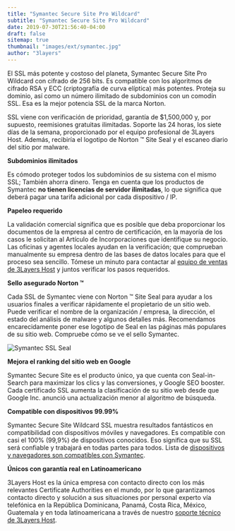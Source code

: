 ```yaml
---
title: "Symantec Secure Site Pro Wildcard"
subtitle: "Symantec Secure Site Pro Wildcard"
date: 2019-07-30T21:56:40-04:00
draft: false
sitemap: true
thumbnail: "images/ext/symantec.jpg"
author: "3layers"
---
```


El SSL más potente y costoso del planeta, Symantec Secure Site Pro Wildcard con cifrado de 256 bits. Es compatible con los algoritmos de cifrado RSA y ECC (criptografía de curva elíptica) más potentes. Proteja su dominio, así como un número ilimitado de subdominios con un comodín SSL. Esa es la mejor potencia SSL de la marca Norton.

SSL viene con verificación de prioridad, garantía de $1,500,000 y, por supuesto, reemisiones gratuitas ilimitadas. Soporte las 24 horas, los siete días de la semana, proporcionado por el equipo profesional de 3Layers Host. Además, recibiría el logotipo de Norton ™ Site Seal y el escaneo diario del sitio por malware.

**Subdominios ilimitados**

Es cómodo proteger todos los subdominios de su sistema con el mismo SSL; También ahorra dinero. Tenga en cuenta que los productos de Symantec **no tienen licencias de servidor ilimitadas**, lo que significa que deberá pagar una tarifa adicional por cada dispositivo / IP.

**Papeleo requerido**

La validación comercial significa que es posible que deba proporcionar los documentos de la empresa al centro de certificación, en la mayoría de los casos le solicitan al Artículo de Incorporaciones que identifique su negocio. Las oficinas y agentes locales ayudan en la verificación; que comprueban manualmente su empresa dentro de las bases de datos locales para que el proceso sea sencillo. Tómese un minuto para contactar al [equipo de ventas de 3Layers Host](https://3layers.host/contact/) y juntos verificar los pasos requeridos.

**Sello asegurado Norton ™**

Cada SSL de Symantec viene con Norton ™ Site Seal para ayudar a los usuarios finales a verificar rápidamente el propietario de un sitio web. Puede verificar el nombre de la organización / empresa, la dirección, el estado del análisis de malware y algunos detalles más. Recomendamos encarecidamente poner ese logotipo de Seal en las páginas más populares de su sitio web. Compruebe cómo se ve el sello Symantec.

![Symantec SSL Seal](/images/ext/norton-seal.png)

**Mejora el ranking del sitio web en Google**

Symantec Secure Site es el producto único, ya que cuenta con Seal-in-Search para maximizar los clics y las conversiones, y Google SEO booster. Cada certificado SSL aumenta la clasificación de su sitio web desde que Google Inc. anunció una actualización menor al algoritmo de búsqueda.

**Compatible con dispositivos 99.99%**

Symantec Secure Site Wildcard SSL muestra resultados fantásticos en compatibilidad con dispositivos móviles y navegadores. Es compatible con casi el 100% (99,9%) de dispositivos conocidos. Eso significa que su SSL será confiable y trabajará en todas partes para todos. Lista de [dispositivos y navegadores son compatibles con Symantec](https://3layers.host/blog/compatibilidad-de-dispositivos-con-ssl/).

**Únicos con garantía real en Latinoamericano**

3Layers Host es la única empresa con contacto directo con los más relevantes Certificate Authorities en el mundo, por lo que garantizamos contacto directo y solución a sus situaciones por personal experto vía telefónica en la República Dominicana, Panamá, Costa Rica, México, Guatemala y en toda latinoamericana a través de nuestro [soporte técnico de 3Layers Host](https://3layers.host/contact/).

